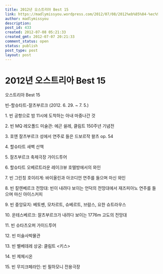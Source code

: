 ```yaml
---
title: 2012년 오스트리아 Best 15
link: https://madlymissyou.wordpress.com/2012/07/08/2012%eb%85%84-%ec%98%a4%ec%8a%a4%ed%8a%b8%eb%a6%ac%ec%95%84-best-15/
author: madlymissyou
description: 
post_id: 433
created: 2012-07-08 05:21:33
created_gmt: 2012-07-07 20:21:33
comment_status: open
status: publish
post_type: post
layout: post
---
```


# 2012년 오스트리아 Best 15

오스트리아 Best 15

빈-할슈타트-잘츠부르크 (2012. 6. 29. ~ 7. 5.)

1\. 빈 공항으로 밤 11시에 도착하는 아내 마중나간 것

2\. 빈 MQ 레오폴드 미술관: 에곤 쉴레, 클림트 150주년 기념전

3\. 호엔 잘츠부르크 성에서 <Salzburger Festungskonzerte> 연주로 들은 드보르작 왈츠 op. 54

4\. 할슈타트 새벽 산책

5\. 잘츠부르크 축제극장 가이드투어

6\. 할슈타트 오베르트라운 레이크뷰 호텔방에서의 와인

7\. 빈 그린칭 호이리게: 바이올린과 아코디언 연주를 들으며 마신 와인

8\. 빈 칼렌베르크 전망대: 빈이 내려다 보이는 언덕의 전망대에서 재즈피아노 연주를 들으며 마신 아이스커피

9\. 빈 중앙묘지: 베토벤, 모차르트, 슈베르트, 브람스, 요한 슈트라우스

10\. 운테스베르크: 잘츠부르크가 내려다 보이는 1776m 고도의 전망대

11\. 빈 슈타츠오퍼 가이드투어

12\. 빈 미술사박물관

13\. 빈 벨베데레 상궁: 클림트 <키스>

14\. 빈 제체시온

15\. 빈 무지크페라인: 빈 필하모니 전용극장
